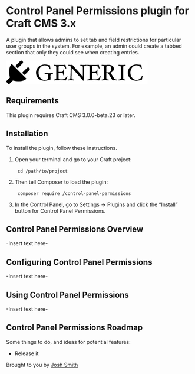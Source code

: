 # Control Panel Permissions plugin for Craft CMS 3.x

A plugin that allows admins to set tab and field restrictions for particular user groups in the system. For example, an admin could create a tabbed section that only they could see when creating entries.

![Screenshot](resources/img/plugin-logo.png)

## Requirements

This plugin requires Craft CMS 3.0.0-beta.23 or later.

## Installation

To install the plugin, follow these instructions.

1. Open your terminal and go to your Craft project:

        cd /path/to/project

2. Then tell Composer to load the plugin:

        composer require /control-panel-permissions

3. In the Control Panel, go to Settings → Plugins and click the “Install” button for Control Panel Permissions.

## Control Panel Permissions Overview

-Insert text here-

## Configuring Control Panel Permissions

-Insert text here-

## Using Control Panel Permissions

-Insert text here-

## Control Panel Permissions Roadmap

Some things to do, and ideas for potential features:

* Release it

Brought to you by [Josh Smith](https://joshsmith.dev)
